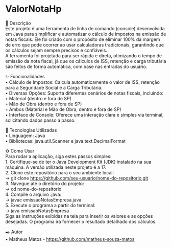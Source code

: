 # ValorNotaHp
📝 Descrição                                                                                                                                                                               
Este projeto é uma ferramenta de linha de comando (console) desenvolvida em Java para simplificar e automatizar o cálculo de impostos na emissão de notas fiscais. Ele foi criado com o propósito de eliminar 100% da margem de erro que pode ocorrer ao usar calculadoras tradicionais, garantindo que os cálculos sejam sempre precisos e confiáveis.                            
A ferramenta foi projetada para ser rápida e direta, otimizando o tempo de emissão da nota fiscal, já que os cálculos de ISS, retenção e carga tributária são feitos de forma automática, com base nas entradas do usuário.                                                                                                                                                          

✨ Funcionalidades                                                                                                                                                                         
    • Cálculo de Impostos: Calcula automaticamente o valor de ISS, retenção para a Seguridade Social e a Carga Tributária.                                                                 
    • Diversas Opções: Suporta diferentes cenários de notas fiscais, incluindo:                                                                                                            
        ◦ Material (dentro e fora de SP)                                                                                                                                                   
        ◦ Mão de Obra (dentro e fora de SP)                                                                                                                                                
        ◦ Ambos (Material e Mão de Obra, dentro e fora de SP)                                                                                                                              
    • Interface de Console: Oferece uma interação clara e simples via terminal, solicitando dados passo a passo.                                                                           
    
🚀 Tecnologias Utilizadas                                                                                                                                                                  
    • Linguagem: Java                                                                                                                                                                      
    • Bibliotecas: java.util.Scanner e java.text.DecimalFormat                                                                                                                             
                                                                                                                                                                                        
⚙️ Como Usar                                                                                                                                                                               
Para rodar a aplicação, siga estes passos simples:                                                                                                                                         
    1. Certifique-se de ter o Java Development Kit (JDK) instalado na sua máquina. A versão utilizada neste projeto é a 17.                                                                
    2. Clone este repositório para o seu ambiente local:                                                                                                                                   
    -> git clone https://github.com/seu-usuario/nome-do-repositorio.git                                                                                                                    
    3. Navegue até o diretório do projeto:                                                                                                                                                 
    -> cd nome-do-repositorio                                                                                                                                                              
    4. Compile o arquivo .java:                                                                                                                                                            
    -> javac emissaoNotasEmpresa.java                                                                                                                                                      
    5. Execute o programa a partir do terminal:                                                                                                                                            
    -> java emissaoNotasEmpresa                                                                                                                                                            
Siga as instruções exibidas na tela para inserir os valores e as opções desejadas. O programa irá fornecer o resultado detalhado dos cálculos.                                             

✒️ Autor                                                                                                                                                                                   
    • Matheus Matos - https://github.com/matheus-souza-matos

